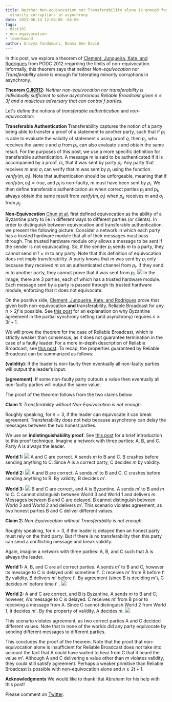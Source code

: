 ```yaml
---
title: Neither Non-equivocation nor Transferability alone is enough for tolerating
  minority corruptions in asynchrony
date: 2021-06-14 12:04:00 -04:00
tags:
- dist101
- non-equivocation
- lowerbound
author: Sravya Yandamuri, Naama Ben David
---
```


In this post, we explore a theorem of [Clement, Junqueira, Kate, and Rodrigues](https://citeseerx.ist.psu.edu/viewdoc/download?doi=10.1.1.363.8415&rep=rep1&type=pdf) from PODC 2012 regarding the limits of non-equivocation. Informally, this theorem says that neither *Non-equivocation* nor *Transferability* alone is enough for tolerating minority corruptions in asynchrony.


**Theorem [CJKR12](https://citeseerx.ist.psu.edu/viewdoc/download?doi=10.1.1.363.8415&rep=rep1&type=pdf):** *Neither non-equivocation nor transferability is individually sufficient to solve asynchronous Reliable Broadcast given $n \leq 3f$ and a malicious adversary that can control $f$ parties.*


Let's define the notions of *transferable authentication* and *non-equivocation*:

**Transferable Authentication**
Transferability captures the notion of a party being able to transfer a proof of a statement to another party, such that if $p_i$ is able to evaluate the validity of statement $s$ using proof $q$, then $p_j$, who receives the same $s$ and $q$ from $p_i$, can also evaluate $s$ and obtain the same result. For the purposes of this post, we use a more specific definition for transferable authentication. A message $m$ is said to be authenticated if it is accompanied by a proof, $\sigma_i$, that it was sent by party $p_i$. Any party that receives $m$ and $\sigma_i$ can verify that $m$ was sent by $p_i$ using the function $verify(m, \sigma_{i})$. Note that authentication should be unforgeable, meaning that if $verify(m,\sigma_{i})=true$, and $p_i$ is non-faulty, $m$ must have been sent by $p_i$. We then define transferable authentication as when correct parties $p_j$ and $p_k$ always obtain the same result from $verify(m,\sigma_{i})$ when $p_k$ receives $m$ and $\sigma_i$ from $p_j$.

**Non-Equivocation**
[Chun et al.](https://dl.acm.org/doi/pdf/10.1145/1323293.1294280?casa_token=ntow64zqPTIAAAAA:R1ogvwWbiSeQHRR3LTrXt1xzEz3u__dOe_c8pb6JcKiij8xHvgV3bNFt5r-bW_1PKcvNt7EqsdSD) first defined equivocation as the ability of a Byzantine party to lie in different ways to different parties (or clients). In order to distinguish between equivocation and transferable authentication, we present the following picture. Consider a network in which each party has a trusted hardware module that all of their messages must pass through. The trusted hardware module only allows a message to be sent if the sender is not equivocating. So, if the sender $p_i$ sends $m$ to a party, they cannot send $m'!=m$ to any party. Note that this definition of equivocation does not imply transferability. A party knows that $m$ was sent by $p_i$ only because they received $m$ on an authenticated channel from $p_i$. If they send $m$ to another party, they cannot prove that it was sent from $p_i$.
![](https://i.imgur.com/bJE1Iaa.png)
In the image, there are 3 parties, each of which has a trusted hardware module. Each message sent by a party is passed through its trusted hardware module, enforcing that it does not equivocate.



On the positive side, [Clement, Junqueira, Kate, and Rodrigues](https://citeseerx.ist.psu.edu/viewdoc/download?doi=10.1.1.363.8415&rep=rep1&type=pdf) prove that given both non-equivocation **and** transferability, Reliable Broadcast for any $n > 2f$ is possible. See [this post](https://decentralizedthoughts.github.io/2019-06-25-on-the-impossibility-of-byzantine-agreement-for-n-equals-3f-in-partial-synchrony/) for an explanation on why Byzantine agreement in the partial synchrony setting (and asynchrony) requires $n\geq{3t+1}$.

We will prove the theorem for the case of Reliable Broadcast, which is strictly weaker than consensus, as it does not guarantee termination in the case of a faulty leader. For a more in-depth description of Reliable Broadcast, see [this post](https://decentralizedthoughts.github.io/2020-09-19-living-with-asynchrony-brachas-reliable-broadcast/). To recap, the properties guaranteed by Reliable Broadcast can be summarized as follows:

**(validity)**: If the leader is non-faulty then eventually all non-faulty parties will output the leader’s input.

**(agreement)**: If some non-faulty party outputs a value then eventually all non-faulty parties will output the same value.

The proof of the theorem follows from the two claims below.

**Claim 1:** *Transferability without Non-Equivocation is not enough.*

Roughly speaking, for $n=3$, if the leader can equivocate it can break agreement. Transferability does not help because asynchrony can delay the messages between the two honest parties. 

We use an **indistinguishability proof**. See [this post](https://decentralizedthoughts.github.io/2019-06-25-on-the-impossibility-of-byzantine-agreement-for-n-equals-3f-in-partial-synchrony/) for a brief introduction to this proof technique. Imagine a network with three parties: A, B, and C. Party A is always the leader.

**World 1:** 
![](https://i.imgur.com/KaaCemV.png)
A and C are correct. A sends $m$ to B and C. B crashes before sending anything to C. Since A is a correct party, C decides $m$ by validity.


**World 2:** 
![](https://i.imgur.com/H5laWbd.png)
A and B are correct. A sends $m'$ to B and C. C crashes before sending anything to B. By validity, B decides $m'$.


**World 3:** 
![](https://i.imgur.com/gjfRiyw.png)
B and C are correct, and A is Byzantine. A sends $m'$ to B and $m$ to C. C cannot distinguish between World 3 and World 1 and delivers $m$. Messages between B and C are delayed. B cannot distinguish between World 3 and World 2 and delivers $m'$. This scenario violates agreement, as two honest parties B and C deliver different values.

**Claim 2:** *Non-Equivocation without Transferability is not enough.*


Roughly speaking, for $n=3$, if the leader is delayed then an honest party must rely on the third party. But if there is no transferability then this party can send a conflicting message and break validity.

Again, imagine a network with three parties: A, B, and C such that A is always the leader.

**World 1:** A, B, and C are all correct parties. A sends $m'$ to B and C, however its message to C is delayed until sometime $t'$. C receives $m'$ from B before $t'$. By validity, B delivers $m'$ before $t'$. By agreement (since B is deciding m'), C decides $m'$ before time $t'$ .
![](https://i.imgur.com/A77BbdM.png)



**World 2:** A and C are correct, and B is Byzantine. A sends $m$ to B and C; however, A's message to C is delayed. C receives $m'$ from B prior to receiving a message from A. Since C cannot distinguish World 2 from World 1, it decides $m'$. By the property of validity, A decides $m$.
![](https://i.imgur.com/WNYZMbQ.png)


This scenario violates agreement, as two correct parties A and C decided different values. Note that in none of the worlds did any party equivocate by sending different messages to different parties.

This concludes the proof of the theorem. Note that the proof that non-equivocation alone is insufficient for Reliable Broadcast does not take into account the fact that A could have waited to hear from C that it heard the value $m'$. Although A and C delivering a value other than $m$ violates validity, they could still satisfy agreement. Perhaps a weaker primitive than Reliable Broadcast is possible with non-equivocation alone and $n\geq{2t+1}$. 


**Acknowledgments** We would like to thank Ittai Abraham for his help with this post!

Please comment on [Twitter](...).
